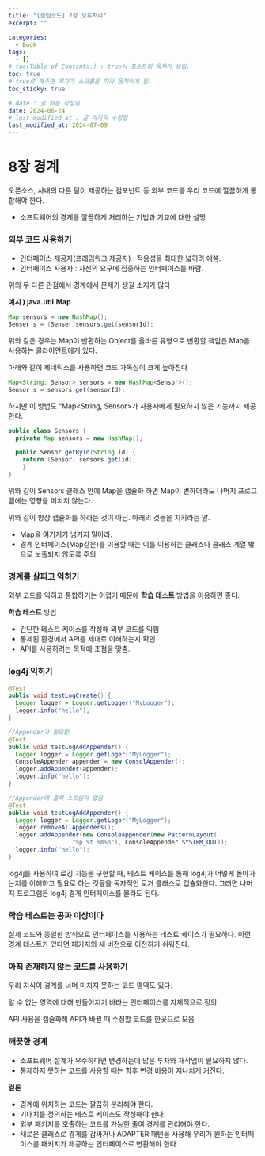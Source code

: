 ```yaml
---
title: "[클린코드] 7장 오류처리"
excerpt: ""

categories:
  - Book
tags:
  - []
# toc(Table of Contents.) : true시 포스트의 목차가 보임.
toc: true
# true로 해주면 목차가 스크롤을 따라 움직이게 됨.
toc_sticky: true

# date : 글 처음 작성일
date: 2024-06-24
# last_modified_at : 글 마지막 수정일
last_modified_at: 2024-07-09
---
```


# 8장 경계

오픈소스, 사내의 다른 팀이 제공하는 컴포넌트 등 외부 코드를 우리 코드에 깔끔하게 통합해야 한다.

- 소프트웨어의 경계를 깔끔하게 처리하는 기법과 기교에 대한 설명

### 외부 코드 사용하기

- 인터페이스 제공자(프레임워크 제공자) : 적용성을 최대한 넓히려 애씀.
- 인터페이스 사용자 : 자신의 요구에 집중하는 인터페이스를 바람.

위의 두 다른 관점에서 경계에서 문제가 생길 소지가 많다

**예시 ) java.util.Map**

```java
Map sensors = new HashMap();
Senser s = (Senser)sensors.get(sensorId);
```

위와 같은 경우는 Map이 반환하는 Object를 올바른 유형으로 변환할 책임은 Map을 사용하는 클라이언트에게 있다.

아래와 같이 제네릭스를 사용하면 코드 가독성이 크게 높아진다

```java
Map<String, Sensor> sensors = new HashMap<Sensor>();
Sensor s = sensors.get(sensorId);
```

하지만 이 방법도 “Map<String, Sensor>가 사용자에게 필요하지 않은 기능까지 제공한다.

```java
public class Sensors {
  private Map sensors = new HashMap();

  public Sensor getById(String id) {
    return (Sensor) sensors.get(id);
    }
}
```

위와 같이 Sensors 클래스 안에 Map을 캡슐화 하면 Map이 변하더라도 나머지 프로그램에는 영향을 미치지 않는다.

위와 같이 항상 캡슐화를 하라는 것이 아님. 아래의 것들을 지키라는 말.

- Map을 여기저기 넘기지 말아라.
- 경계 인터페이스(Map같은)를 이용할 때는 이를 이용하는 클래스나 클래스 계열 밖으로 노출되지 않도록 주의.

### 경계를 살피고 익히기

외부 코드를 익히고 통합하기는 어렵기 때문에 **학습 테스트** 방법을 이용하면 좋다.

**학습 테스트** 방법

- 간단한 테스트 케이스를 작성해 외부 코드를 익힘
- 통제된 환경에서 API를 제대로 이해하는지 확인
- API를 사용하려는 목적에 초점을 맞춤.

### log4j 익히기

```java
@Test
public void testLogCreate() {
  Logger logger = Logger.getLogger("MyLogger");
  logger.info("hello");
}

//Appender가 필요함
@Test
public void testLogAddAppender() {
  Logger logger = Logger.getLoger("MyLogger");
  ConsoleAppender appender = new ConsolAppender();
  logger.addAppender(appender);
  logger.info("hello");
}

//Appender에 출력 스트림이 없음
@Test
public void testLogAddAppender() {
  Logger logger = Logger.getLoger("MyLogger");
  logger.removeAllAppenders();
  logger.addAppender(new ConsoleAppender(new PatternLayout(
                  "%p %t %m%n"), ConsoleAppender.SYSTEM_OUT));
  logger.info("hello");
}
```

log4j를 사용하여 로깅 기능을 구현할 때, 테스트 케이스를 통해 log4j가 어떻게 돌아가는지를 이해하고 필요로 하는 것들을 독자적인 로거 클래스로 캡슐화한다. 그러면 나머지 프로그램은 log4j 경계 인터페이스를 몰라도 된다.

### 학습 테스트는 공짜 이상이다

실제 코드와 동일한 방식으로 인터페이스를 사용하는 테스트 케이스가 필요하다. 이런 경계 테스트가 있다면 패키지의 새 버전으로 이전하기 쉬워진다.

### 아직 존재하지 않는 코드를 사용하기

우리 지식이 경계를 너머 미치지 못하는 코드 영역도 있다.

알 수 없는 영역에 대해 만들어지기 바라는 인터페이스를 자체적으로 정의

API 사용을 캡슐화해 API가 바뀔 때 수정할 코드를 한곳으로 모음

### 깨끗한 경계

- 소프트웨어 설계가 우수하다면 변경하는데 많은 투자와 재작업이 필요하지 않다.
- 통제하지 못하는 코드를 사용할 때는 향후 변경 비용이 지나치게 커진다.

**결론**

- 경계에 위치하는 코드는 깔끔히 분리해야 한다.
- 기대치를 정의하는 테스트 케이스도 작성해야 한다.
- 외부 패키지를 호출하는 코드를 가능한 줄여 경계를 관리해야 한다.
- 새로운 클래스로 경계를 감싸거나 ADAPTER 패턴을 사용해 우리가 원하는 인터페이스를 패키지가 제공하는 인터페이스로 변환해야 한다.
